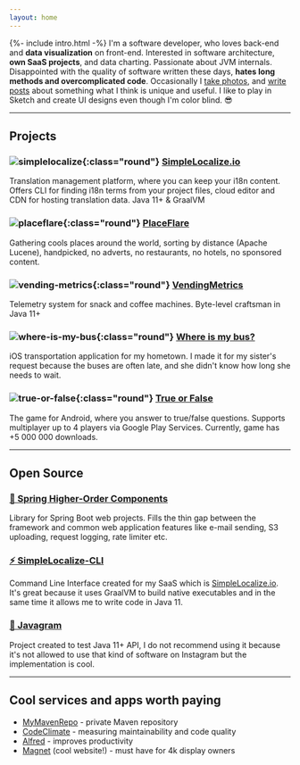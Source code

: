 ```yaml
---
layout: home
---
```


{%- include intro.html -%}
I'm a software developer, who loves back-end and __data visualization__ on front-end. Interested in software architecture, __own SaaS projects__, and data charting. Passionate about JVM internals. Disappointed with the quality of software written these days, **hates long methods and overcomplicated code**. 
Occasionally I [take photos]({{site.url}}/photos), and [write posts]({{site.url}}/posts) about something what I think is unique and useful. I like to play in Sketch and create UI designs even though I'm color blind. 😎

---

## Projects

### ![simplelocalize](/assets/images/simplelocalize-logo.png){:class="round"} [SimpleLocalize.io](https://simplelocalize.io)

Translation management platform, where you can keep your i18n content. Offers CLI for finding i18n terms from your project files, cloud editor and CDN for hosting translation data. Java 11+ & GraalVM

### ![placeflare](/assets/images/placeflare-logo.png){:class="round"} [PlaceFlare](https://placeflare.com)

Gathering cools places around the world, sorting by distance (Apache Lucene), handpicked, no adverts, no restaurants, no hotels, no sponsored content. 

### ![vending-metrics](/assets/images/vendingmetrics-logo.png){:class="round"} [VendingMetrics](https://vendingmetrics.com)

Telemetry system for snack and coffee machines. Byte-level craftsman in Java 11+ 

### ![where-is-my-bus](/assets/images/where-is-my-bus-logo.png){:class="round"} [Where is my bus?](https://itunes.apple.com/pl/app/gdzie-jest-autobus/id1288955139?l=pl&mt=8)

iOS transportation application for my hometown. I made it for my sister's request because the buses are often late, and she didn't know how long she needs to wait.

### ![true-or-false](/assets/images/true-or-false-logo.png){:class="round"} [True or False](https://play.google.com/store/apps/details?id=pl.evelanblog.prawdaczyfalsz&hl=pl)

The game for Android, where you answer to true/false questions. Supports multiplayer up to 4 players via Google Play Services. Currently, game has +5 000 000 downloads. 

---

## Open Source

### [🍃 Spring Higher-Order Components](https://github.com/jpomykala/spring-higher-order-components)

Library for Spring Boot web projects. Fills the thin gap between the framework and common web application features like e-mail sending, S3 uploading, request logging, rate limiter etc.

### [⚡️ SimpleLocalize-CLI](https://github.com/simplelocalize/simplelocalize-cli)

Command Line Interface created for my SaaS which is [SimpleLocalize.io](https://simplelocalize.io). It's great because it uses GraalVM to build native executables and in the same time it allows me to write code in Java 11.

### [📸 Javagram](https://github.com/jpomykala/javagram-bot)

Project created to test Java 11+ API, I do not recommend using it because it's not allowed to use that kind of software on Instagram but the implementation is cool. 

---

## Cool services and apps worth paying

- [MyMavenRepo](https://mymavenrepo.com) - private Maven repository
- [CodeClimate](https://codeclimate.com) - measuring maintainability and code quality
- [Alfred](https://www.alfredapp.com) - improves productivity
- [Magnet](https://magnet.crowdcafe.com) (cool website!) - must have for 4k display owners
